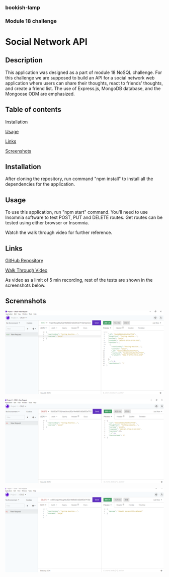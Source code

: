 ### bookish-lamp

### Module 18 challenge

# Social Network API

## Description

This application was designed as a part of module 18 NoSQL challenge. For this challenge we are supposed to build an API for a social network web application where users can share their thoughts, react to friends’ thoughts, and create a friend list. The use of Express.js, MongoDB database, and the Mongoose ODM are emphasized.


## Table of contents

[Installation](#installation)

[Usage](#usage)

[Links](#links)

[Screenshots](#screenshot)


## Installation

After cloning the repository, run command "npm install" to install all the dependencies for the application.


## Usage

To use this application, run "npm start" command. You'll need to use Insomnia software to test POST, PUT and DELETE routes. Get routes can be tested using either browser or Insomnia.

Watch the walk through video for further reference.


## Links

[GitHub Repository](https://github.com/Pooja3093/bookish-lamp.git)

[Walk Through Video](https://drive.google.com/file/d/1QmvDyMAfYJqRYYXFsd4rlZ7lw-cDwJTy/view)

As video as a limit of 5 min recording, rest of the tests are shown in the screenshots below.


## Scrennshots

![Add Reaction](/images/Add%20Reaction.png)

![Remove Reaction](/images/Remove%20Reaction.png)

![Delete Thought](/images/Delete%20Thought.png)
